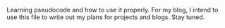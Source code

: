 Learning pseudocode and how to use it properly.
For my blog, I intend to use this file to write out my plans for projects and blogs.
Stay tuned.